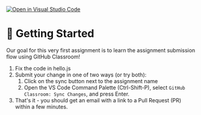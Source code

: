 [![Open in Visual Studio Code](https://classroom.github.com/assets/open-in-vscode-f059dc9a6f8d3a56e377f745f24479a46679e63a5d9fe6f495e02850cd0d8118.svg)](https://classroom.github.com/online_ide?assignment_repo_id=7498001&assignment_repo_type=AssignmentRepo)
# 🚀 Getting Started
Our goal for this very first assignment is to learn the assignment submission flow using GitHub Classroom!

1) Fix the code in hello.js
2) Submit your change in one of two ways (or try both):
   1) Click on the sync button next to the assignment name
   2) Open the VS Code Command Palette (Ctrl-Shift-P), select `GitHub Classroom: Sync Changes`, and press Enter.
3) That's it - you should get an email with a link to a Pull Request (PR) within a few minutes.
